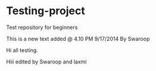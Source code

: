 Testing-project
===============

Test repository for beginners

This is a new text added @ 4.10 PM 9/17/2014 By Swaroop 


Hi all testing.

Hiii edited by Swaroop and laxmi
